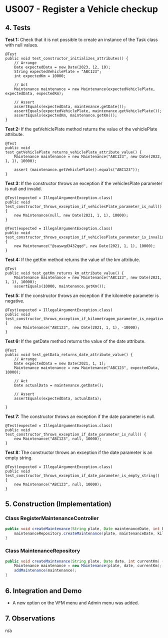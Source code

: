 # US007 - Register a Vehicle checkup

## 4. Tests 

**Test 1:** Check that it is not possible to create an instance of the Task class with null values. 

	@Test
    public void test_constructor_initializes_attributes() {
        // Arrange
        Date expectedData = new Date(2023, 12, 10);
        String expectedVehiclePlate = "ABC123";
        int expectedKm = 10000;

        // Act
        Maintenance maintenance = new Maintenance(expectedVehiclePlate, expectedData, expectedKm);

        // Assert
        assertEquals(expectedData, maintenance.getDate());
        assertEquals(expectedVehiclePlate, maintenance.getVehiclePlate());
        assertEquals(expectedKm, maintenance.getKm());
    }


**Test 2:** If the getVehiclePlate method returns the value of the vehiclePlate attribute.
    
    @Test
    public void test_getVehiclePlate_returns_vehiclePlate_attribute_value() {
        Maintenance maintenance = new Maintenance("ABC123", new Date(2022, 1, 1), 10000);

        assert (maintenance.getVehiclePlate().equals("ABC123"));
    }

**Test 3:** If the constructor throws an exception if the vehiclesPlate parameter is null and invalid.
    
    @Test(expected = IllegalArgumentException.class)
    public void test_constructor_throws_exception_if_vehiclesPlate_parameter_is_null() {
        new Maintenance(null, new Date(2021, 1, 1), 10000);
    }

    @Test(expected = IllegalArgumentException.class)
    public void test_constructor_throws_exception_if_vehiclesPlate_parameter_is_invalid_string() {
        new Maintenance("@saswqd3432qqd", new Date(2021, 1, 1), 10000);
    }

**Test 4:** If the getKm method returns the value of the km attribute.

    @Test
    public void test_getKm_returns_km_attribute_value() {
        Maintenance maintenance = new Maintenance("ABC123", new Date(2021, 1, 1), 10000);
        assertEquals(10000, maintenance.getKm());

**Test 5:** If the constructor throws an exception if the kilometre parameter is negative.

    @Test(expected = IllegalArgumentException.class)
    public void test_constructor_throws_exception_if_kilometragem_parameter_is_negative() {
        new Maintenance("ABC123", new Date(2021, 1, 1), -10000);
    }

**Test 6:** If the getDate method returns the value of the date attribute.

    @Test
    public void test_getData_returns_date_attribute_value() {
        // Arrange
        Date expectedData = new Date(2021, 1, 1);
        Maintenance maintenance = new Maintenance("ABC123", expectedData, 10000);

        // Act
        Date actualData = maintenance.getDate();

        // Assert
        assertEquals(expectedData, actualData);

    }

**Test 7:** The constructor throws an exception if the date parameter is null.

    @Test(expected = IllegalArgumentException.class)
    public void test_constructor_throws_exception_if_date_parameter_is_null() {
        new Maintenance("ABC123", null, 10000);
    }

**Test 8:** The constructor throws an exception if the date parameter is an empty string.

    @Test(expected = IllegalArgumentException.class)
    public void test_constructor_throws_exception_if_date_parameter_is_empty_string() {
        new Maintenance("ABC123", null, 10000);
    }


## 5. Construction (Implementation)

### Class RegisterMaintenanceController

```java
public void createMaintenance(String plate, Date maintenanceDate, int kilometers) {
    maintenanceRepository.createMaintenance(plate, maintenanceDate, kilometers);
}
```

### Class MaintenanceRepository

```java
public void createMaintenance(String plate, Date date, int currentKm) {
    Maintenance maintenance = new Maintenance(plate, date, currentKm);
    addMaintenance(maintenance);
}
```


## 6. Integration and Demo 

* A new option on the VFM menu and Admin menu was added.

## 7. Observations

n/a